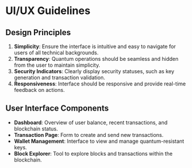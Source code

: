 # UI/UX Guidelines

## Design Principles
1. **Simplicity**: Ensure the interface is intuitive and easy to navigate for users of all technical backgrounds.
2. **Transparency**: Quantum operations should be seamless and hidden from the user to maintain simplicity.
3. **Security Indicators**: Clearly display security statuses, such as key generation and transaction validation.
4. **Responsiveness**: Interface should be responsive and provide real-time feedback on actions.

## User Interface Components
- **Dashboard**: Overview of user balance, recent transactions, and blockchain status.
- **Transaction Page**: Form to create and send new transactions.
- **Wallet Management**: Interface to view and manage quantum-resistant keys.
- **Block Explorer**: Tool to explore blocks and transactions within the blockchain.
